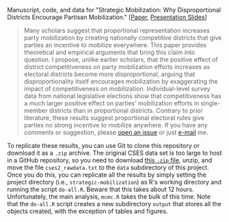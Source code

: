 Manuscript, code, and data for "Strategic Mobilization: Why Disproportional Districts Encourage Partisan Mobilization." [[Paper](http://www.carlislerainey.com/files/stratmob.pdf), [Presentation Slides](http://www.carlislerainey.com/wp-content/uploads/2012/09/stratmob_slides.pdf)]

> Many scholars suggest that proportional representation increases party mobilization by creating nationally competitive districts that give parties an incentive to mobilize everywhere. This paper provides theoretical and empirical arguments that bring this claim into question. I propose, unlike earlier scholars, that the positive effect of district competitiveness on party mobilization efforts increases as electoral districts become more *dis*proportional, arguing that disproportionality itself encourages mobilization by exaggerating the impact of competitiveness on mobilization. Individual-level survey data from national legislative elections show that competitiveness has a much larger positive effect on parties' mobilization efforts in single-member districts than in proportional districts. Contrary to prior literature, these results suggest proportional electoral rules give parties no strong incentive to mobilize anywhere.
If you have any comments or suggestion, please [open an issue](https://github.com/carlislerainey/strategic-mobilization/issues) or just [e-mail](mailto:carlislerainey@gmail.com) me.

To replicate these results, you can use Git to clone this repository or download it as a `.zip` archive. The original CSES data set is too large to host in a GitHub repository, so you need to download [this `.zip` file](http://www.cses.org/datacenter/module2/data/cses2.zip), unzip, and move the file `cses2_rawdata.txt` to the `data` subdirectory of this project. Once you do this, you can replicate all the results by simply setting the project directory (i.e., `strategic-mobilization`) as R's working directory and running the script `do-all.R`. Beware that this takes about 12 hours. Unfortunately, the main analysis, `mcmc.R` takes the bulk of this time. Note that the `do-all.R` script creates a new subdirectory `output` that stores all the objects created, with the exception of tables and figures.